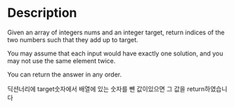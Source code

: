 # Description
Given an array of integers nums and an integer target, return indices of the two numbers such that they add up to target.

You may assume that each input would have exactly one solution, and you may not use the same element twice.

You can return the answer in any order.


딕션너리에 target숫자에서 배열에 있는 숫자를 뺀 값이있으면 그 값을 return하였습니다
